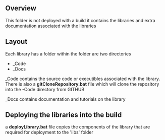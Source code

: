 ## Overview ##

This folder is not deployed with a build it contains the libraries and extra documentation associated with the libraries

## Layout ##

Each library has a folder within the folder are two directories

- _Code
- _Docs

_Code contains the source code or executibles associated with the library. There is also a __gitCloneRepository.bat__ file which will clone the repository into the -Code directory from GITHUB

_Docs contains documentation and tutorials on the library

## Deploying the libraries into the build ##

a __deployLibrary.bat__ file copies the components of the library that are required for deployment to the 'libs' folder 